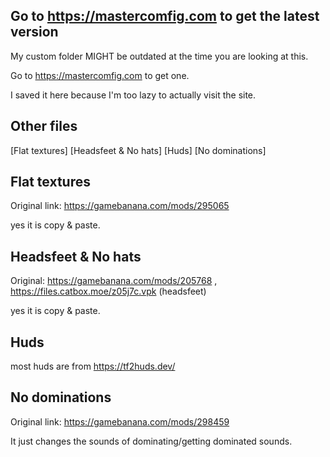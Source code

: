 ## Go to https://mastercomfig.com to get the latest version

My custom folder MIGHT be outdated at the time you are looking at this.

Go to https://mastercomfig.com to get one.

I saved it here because I'm too lazy to actually visit the site.

## Other files

  [Flat textures]
  [Headsfeet & No hats]
  [Huds]
  [No dominations]

## Flat textures

Original link: https://gamebanana.com/mods/295065

yes it is copy & paste.

## Headsfeet & No hats

Original: https://gamebanana.com/mods/205768 , https://files.catbox.moe/z05j7c.vpk (headsfeet)

yes it is copy & paste.

## Huds

most huds are from https://tf2huds.dev/

## No dominations

Original link: https://gamebanana.com/mods/298459

It just changes the sounds of dominating/getting dominated sounds.
